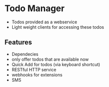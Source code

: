 # Todo Manager #

* Todos provided as a webservice
* Light weight clients for accessing these todos

## Features ##

* Dependecies
 * only offer todos that are available now 
* Quick Add for todos (via keyboard shortcut)
* RESTful HTTP service
* webhooks for extensions
 * SMS



